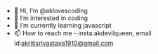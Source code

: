 - 👋 Hi, I’m @aklovescoding
- 👀 I’m interested in coding
- 🌱 I’m currently learning javascript
- 📫 How to reach me - insta:akdevilqueen, email id:akritisrivastava1910@gmail.com

<!---
aklovescoding/aklovescoding is a ✨ special ✨ repository because its `README.md` (this file) appears on your GitHub profile.
You can click the Preview link to take a look at your changes.
--->

